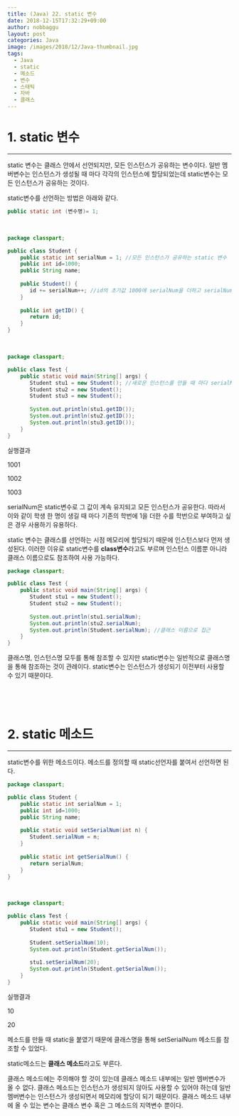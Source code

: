```yaml
---
title: (Java) 22. static 변수
date: 2018-12-15T17:32:29+09:00
author: nobbaggu
layout: post
categories: Java
image: /images/2018/12/Java-thumbnail.jpg
tags:
  - Java
  - static
  - 메소드
  - 변수
  - 스태틱
  - 자바
  - 클래스
---
```

# 1. static 변수

* * *

static 변수는 클래스 안에서 선언되지만, 모든 인스턴스가 공유하는 변수이다. 일반 멤버변수는 인스턴스가 생성될 때 마다 각각의 인스턴스에 할당되었는데 static변수는 모든 인스턴스가 공유하는 것이다.

static변수를 선언하는 방법은 아래와 같다.

~~~ java
public static int (변수명)= 1;
~~~

&nbsp;

~~~ java
package classpart;

public class Student {
    public static int serialNum = 1; //모든 인스턴스가 공유하는 static 변수
    public int id=1000;
    public String name;
    
    public Student() {
       id += serialNum++; //id의 초기값 1000에 serialNum을 더하고 serialNum은 1 증가
    }
    
    public int getID() {
       return id;
    }
}
~~~

&nbsp;

~~~ java
package classpart;

public class Test {
    public static void main(String[] args) {
       Student stu1 = new Student(); //새로운 인스턴스를 만들 때 마다 serialNum 1 증가 id = 1000+serialNum
       Student stu2 = new Student();
       Student stu3 = new Student();
       
       System.out.println(stu1.getID());
       System.out.println(stu2.getID());
       System.out.println(stu3.getID());
    }
}
~~~

실행결과

1001


1002


1003


 

serialNum은 static변수로 그 값이 계속 유지되고 모든 인스턴스가 공유한다. 따라서 이와 같이 학생 한 명이 생길 때 마다 기존의 학번에 1을 더한 수를 학번으로 부여하고 싶은 경우 사용하기 유용하다.

static 변수는 클래스를 선언하는 시점 메모리에 할당되기 때문에 인스턴스보다 먼저 생성된다. 이러한 이유로 static변수를 **class변수**라고도 부르며 인스턴스 이름뿐 아니라 클래스 이름으로도 참조하여 사용 가능하다.

~~~ java
package classpart;

public class Test {
    public static void main(String[] args) {
       Student stu1 = new Student();
       Student stu2 = new Student();
       
       System.out.println(stu1.serialNum);
       System.out.println(stu2.serialNum);
       System.out.println(Student.serialNum); //클래스 이름으로 접근
    }
}
~~~

클래스명, 인스턴스명 모두를 통해 참조할 수 있지만 static변수는 일반적으로 클래스명을 통해 참조하는 것이 관례이다. static변수는 인스턴스가 생성되기 이전부터 사용할 수 있기 때문이다.

&nbsp;

&nbsp;

# 2. static 메소드

* * *

static변수를 위한 메소드이다. 메소드를 정의할 때 static선언자를 붙여서 선언하면 된다.

~~~ java
package classpart;

public class Student {
    public static int serialNum = 1;
    public int id=1000;
    public String name;
    
    public static void setSerialNum(int n) {
       Student.serialNum = n;
    }
    
    public static int getSerialNum() {
       return serialNum;
    }
}
~~~

&nbsp;

~~~ java
package classpart;

public class Test {
    public static void main(String[] args) {
       Student stu1 = new Student();
       
       Student.setSerialNum(10);
       System.out.println(Student.getSerialNum());
       
       stu1.setSerialNum(20);
       System.out.println(Student.getSerialNum());
    }
}
~~~

실행결과

10


20

메소드를 만들 때 static을 붙였기 때문에 클래스명을 통해 setSerialNum 메소드를 참조할 수 있었다.

static메소드는 **클래스 메소드**라고도 부른다.

클래스 메소드에는 주의해야 할 것이 있는데 클래스 메소드 내부에는 일반 멤버변수가 올 수 없다. 클래스 메소드는 인스턴스가 생성되지 않아도 사용할 수 있어야 하는데 일반 멤버변수는 인스턴스가 생성되면서 메모리에 할당이 되기 때문이다. 클래스 메소드 내부에 올 수 있는 변수는 클래스 변수 혹은 그 메소드의 지역변수 뿐이다.